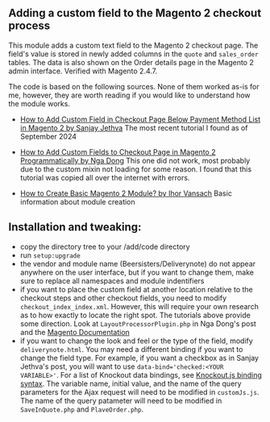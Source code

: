## Adding a custom field to the Magento 2 checkout process

This module adds a custom text field to the Magento 2 checkout page. The field's value is stored in newly added columns in the `quote` and `sales_order` tables. The data is also shown on the Order details page in the Magento 2 admin interface. Verified with Magento 2.4.7.


The code is based on the following sources. None of them worked as-is for me, however, they are worth reading if you would like to understand how the module works.

- [How to Add Custom Field in Checkout Page Below Payment Method List in Magento 2 by Sanjay Jethva](https://meetanshi.com/blog/add-custom-field-in-checkout-page-below-payment-method-list-in-magento-2/)
The most recent tutorial I found as of September 2024

- [How to Add Custom Fields to Checkout Page in Magento 2 Programmatically by Nga Dong](https://blog.magezon.com/how-to-add-field-in-magento-2-checkout-page-mgt/)
This one did not work, most probably due to the custom mixin not loading for some reason. I found that this tutorial was copied all over the internet with errors. 

- [How to Create Basic Magento 2 Module? by Ihor Vansach](https://magefan.com/blog/create-basic-magento-2-extension)
Basic information about module creation

## Installation and tweaking:

- copy the directory tree to your <Magento Dir>/add/code directory
- run `setup:upgrade`
- the vendor and module name (Beersisters/Deliverynote) do not appear anywhere on the user interface, but if you want to change them, make sure to replace all namespaces and module indentifiers
- if you want to place the custom field at another location relative to the checkout steps and other checkout fields, you need to modify `checkout_index_index.xml`. However, this will require your own research as to how exactly to locate the right spot. The tutorials above provide some direction. Look at `LayoutProcessorPlugin.php` in Nga Dong's post and the [Magento Documentation](https://developer.adobe.com/commerce/php/tutorials/frontend/custom-checkout/)
- if you want to change the look and feel or the type of the field, modify `deliverynote.html`. You may need a different binding if you want to change the field type. For example, if you want a checkbox as in Sanjay Jethva's post, you will want to use `data-bind='checked:<YOUR VARIABLE>'`. For a list of Knockout data bindings, see [Knockout.js binding syntax](https://developer.adobe.com/commerce/frontend-core/ui-components/concepts/binding-syntax/). The variable name, initial value, and the name of the query parameters for the Ajax request will need to be modified in ``customJs.js``. The name of the query patameter will need to be modified in ``SaveInQuote.php`` and ``PlaveOrder.php``.
